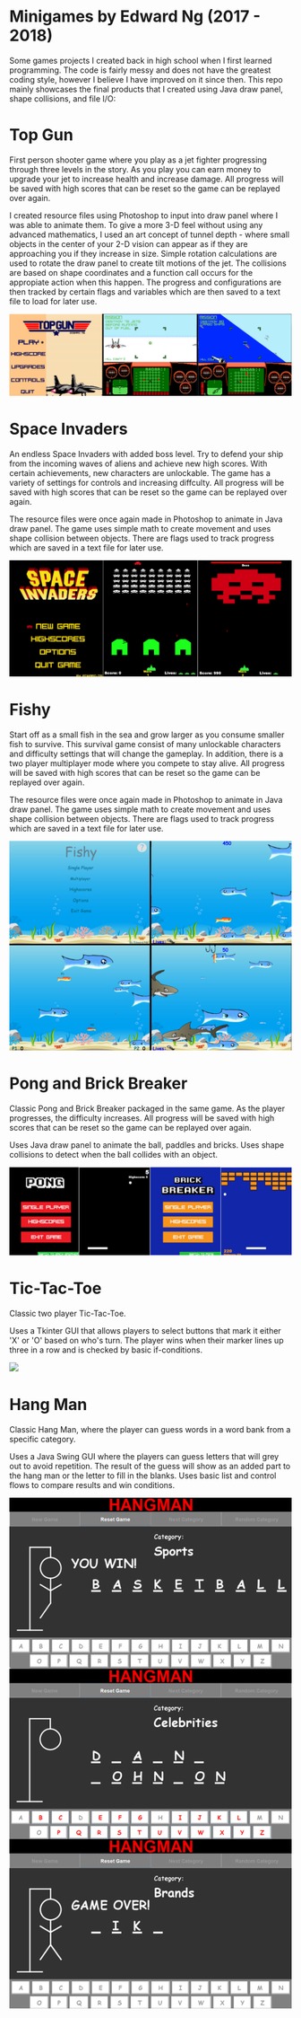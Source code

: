 # Minigames by Edward Ng (2017 - 2018)

Some games projects I created back in high school when I first learned programming. The code is fairly messy and does not have the greatest coding style, however I believe I have improved on it since then. This repo mainly showcases the final products that I created using Java draw panel, shape collisions, and file I/O:

# Top Gun
 First person shooter game where you play as a jet fighter progressing through three levels in the story. As you play you can earn money to upgrade your jet to increase health and increase damage. All progress will be saved with high scores that can be reset so the game can be replayed over again.

I created resource files using Photoshop to input into draw panel where I was able to animate them. To give a more 3-D feel without using any advanced mathematics, I used an art concept of tunnel depth - where small objects in the center of your 2-D vision can appear as if they are approaching you if they increase in size. Simple rotation calculations are used to rotate the draw panel to create tilt motions of the jet. The collisions are based on shape coordinates and a function call occurs for the appropiate action when this happen. The progress and configurations are then tracked by certain flags and variables which are then saved to a text file to load for later use.
 
 ![](preview/topgun_preview.jpg)

# Space Invaders
 An endless Space Invaders with added boss level. Try to defend your ship from the incoming waves of aliens and achieve new high scores. With certain achievements, new characters are unlockable. The game has a variety of settings for controls and increasing diffculty. All progress will be saved with high scores that can be reset so the game can be replayed over again.
 
 The resource files were once again made in Photoshop to animate in Java draw panel. The game uses simple math to create movement and uses shape collision between objects. There are flags used to track progress which are saved in a text file for later use.
 
 ![](preview/space_invaders_preview.jpg)
 
# Fishy
 Start off as a small fish in the sea and grow larger as you consume smaller fish to survive. This survival game consist of many unlockable characters and difficulty settings that will change the gameplay. In addition, there is a two player multiplayer mode where you compete to stay alive. All progress will be saved with high scores that can be reset so the game can be replayed over again.
 
 The resource files were once again made in Photoshop to animate in Java draw panel. The game uses simple math to create movement and uses shape collision between objects. There are flags used to track progress which are saved in a text file for later use.
 
 ![](preview/fishy_preview.jpg)
 
# Pong and Brick Breaker
 Classic Pong and Brick Breaker packaged in the same game. As the player progresses, the difficulty increases. All progress will be saved with high scores that can be reset so the game can be replayed over again.

 Uses Java draw panel to animate the ball, paddles and bricks. Uses shape collisions to detect when the ball collides with an object.

 ![](preview/pong.jpg)
 
# Tic-Tac-Toe
 Classic two player Tic-Tac-Toe.

 Uses a Tkinter GUI that allows players to select buttons that mark it either 'X' or 'O' based on who's turn. The player wins when their marker lines up three in a row and is checked by basic if-conditions.

 ![](preview/tictactoe.jpg)
 
# Hang Man
 Classic Hang Man, where the player can guess words in a word bank from a specific category.

 Uses a Java Swing GUI where the players can guess letters that will grey out to avoid repetition. The result of the guess will show as an added part to the hang man or the letter to fill in the blanks. Uses basic list and control flows to compare results and win conditions.

 ![](preview/hangman.jpg)

